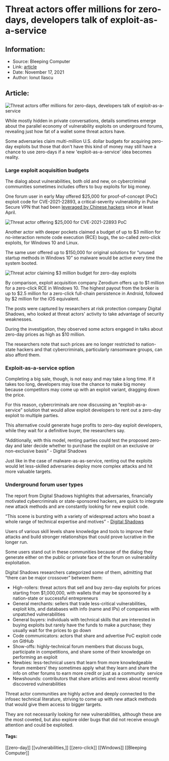 # Threat actors offer millions for zero-days, developers talk of exploit-as-a-service
### 

## Information:
+ Source: Bleeping Computer
+ Link: [article](https://www.bleepingcomputer.com/news/security/threat-actors-offer-millions-for-zero-days-developers-talk-of-exploit-as-a-service/)
+ Date: November 17, 2021
+ Author: Ionut Ilascu


## Article:
![Threat actors offer millions for zero-days, developers talk of exploit-as-a-service](https://www.bleepstatic.com/content/hl-images/2021/08/16/Hack.jpg)


While mostly hidden in private conversations, details sometimes emerge about the parallel economy of vulnerability exploits on underground forums, revealing just how fat of a wallet some threat actors have.


Some adversaries claim multi-million U.S. dollar budgets for acquiring zero-day exploits but those that don't have this kind of money may still have a chance to use zero-days if a new 'exploit-as-a-service' idea becomes reality.


### Large exploit acquisition budgets


The dialog about vulnerabilities, both old and new, on cybercriminal communities sometimes includes offers to buy exploits for big money.


One forum user in early May offered $25,000 for proof-of-concept (PoC) exploit code for CVE-2021-22893, a critical-severity vulnerability in Pulse Secure VPN that had been [leveraged by Chinese hackers](https://www.bleepingcomputer.com/news/security/pulse-secure-vpn-zero-day-used-to-hack-defense-firms-govt-orgs/) since at least April.


![Threat actor offering $25,000 for CVE-2021-22893 PoC](https://www.bleepstatic.com/images/news/u/1100723/2021/VulnOffer25K_DigitalShadows.jpg)


Another actor with deeper pockets claimed a budget of up to $3 million for no-interaction remote code execution (RCE) bugs, the so-called zero-click exploits, for Windows 10 and Linux.


The same user offered up to $150,000 for original solutions for “unused startup methods in Windows 10” so malware would be active every time the system booted.


![Threat actor claiming $3 million budget for zero-day exploits](https://www.bleepstatic.com/images/news/u/1100723/2021/VulnOffer3Mil_DigitalShadows.jpg)


By comparison, exploit acquisition company Zerodium offers up to $1 million for a zero-click RCE in Windows 10. The highest payout from the broker is up to $2.5 million for a zero-click full-chain persistence in Android, followed by $2 million for the iOS equivalent.


The posts were captured by researchers at risk protection company Digital Shadows, who looked at threat actors' activity to take advantage of security weaknesses.


During the investigation, they observed some actors engaged in talks about zero-day prices as high as $10 million.


The researchers note that such prices are no longer restricted to nation-state hackers and that cybercriminals, particularly ransomware groups, can also afford them.


### Exploit-as-a-service option


Completing a big sale, though, is not easy and may take a long time. If it takes too long, developers may lose the chance to make big money because competitors may come up with an exploit variant, dragging down the price.


For this reason, cybercriminals are now discussing an “exploit-as-a-service” solution that would allow exploit developers to rent out a zero-day exploit to multiple parties.


This alternative could generate huge profits to zero-day exploit developers, while they wait for a definitive buyer, the researchers say.



“Additionally, with this model, renting parties could test the proposed zero-day and later decide whether to purchase the exploit on an exclusive or non-exclusive basis” - Digital Shadows



Just like in the case of malware-as-as-service, renting out the exploits would let less-skilled adversaries deploy more complex attacks and hit more valuable targets.


### Underground forum user types


The report from Digital Shadows highlights that adversaries, financially motivated cybercriminals or state-sponsored hackers, are quick to integrate new attack methods and are constantly looking for new exploit code.



“This scene is bursting with a variety of widespread actors who boast a whole range of technical expertise and motives” - [Digital Shadows](https://www.digitalshadows.com/blog-and-research/vulnerability-intelligence-whats-the-word-in-dark-web-forums/)



Users of various skill levels share knowledge and tools to improve their attacks and build stronger relationships that could prove lucrative in the longer run.


Some users stand out in these communities because of the dialog they generate either on the public or private face of the forum on vulnerability exploitation.


Digital Shadows researchers categorized some of them, admitting that “there can be major crossover” between them:


* High-rollers: threat actors that sell and buy zero-day exploits for prices starting from $1,000,000, with wallets that may be sponsored by a nation-state or successful entrepreneurs
* General merchants: sellers that trade less-critical vulnerabilities, exploit kits, and databases with info (name and IPs) of companies with unpatched vulnerabilities
* General buyers: individuals with technical skills that are interested in buying exploits but rarely have the funds to make a purchase; they usually wait for the prices to go down
* Code communicators: actors that share and advertise PoC exploit code on GitHub
* Show-offs: highly-technical forum members that discuss bugs, participate in competitions, and share some of their knowledge on performing an exploit
* Newbies: less-technical users that learn from more knowledgeable forum members’ they sometimes apply what they learn and share the info on other forums to earn more credit or just as a community  service
* Newshounds: contributors that share articles and news about recently discovered vulnerabilities


Threat actor communities are highly active and deeply connected to the infosec technical literature, striving to come up with new attack methods that would give them access to bigger targets.


They are not necessarily looking for new vulnerabilities, although these are the most coveted, but also explore older bugs that did not receive enough attention and could be exploited.




#### Tags:
[[zero-day]] [[vulnerabilities,]] [[zero-click]] [[Windows]] [[Bleeping Computer]]
